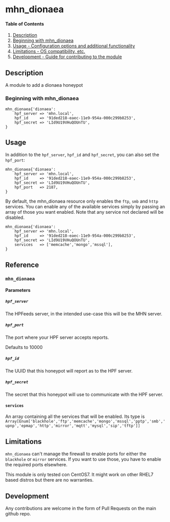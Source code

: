 # mhn_dionaea

#### Table of Contents

1. [Description](#description)
2. [Beginning with mhn_dionaea](#beginning-with-mhn_dionaea)
3. [Usage - Configuration options and additional functionality](#usage)
4. [Limitations - OS compatibility, etc.](#limitations)
5. [Development - Guide for contributing to the module](#development)

## Description

A module to add a dionaea honeypot

### Beginning with mhn_dionaea

```
mhn_dionaea{'dionaea':
    hpf_server => 'mhn.local',
	hpf_id     => '91ded218-eaec-11e9-954a-000c299b8253',
    hpf_secret => 'LId9U19VHuQOUnTU',
}
```

## Usage

In addition to the `hpf_server`, `hpf_id` and `hpf_secret`, you can
also set the `hpf_port`:

```
mhn_dionaea{'dionaea':
    hpf_server => 'mhn.local',
	hpf_id     => '91ded218-eaec-11e9-954a-000c299b8253',
    hpf_secret => 'LId9U19VHuQOUnTU',
	hpf_port   => 2187,
}
```

By default, the mhn_dionaea resource only enables the `ftp`, `smb` and
`http` services. You can enable any of the available services simply
by passing an array of those you want enabled. Note that any service
not declared will be disabled.

```
mhn_dionaea{'dionaea':
    hpf_server => 'mhn.local',
	hpf_id     => '91ded218-eaec-11e9-954a-000c299b8253',
    hpf_secret => 'LId9U19VHuQOUnTU',
	services   => ['memcache','mongo','mssql'],
}
```

## Reference

### `mhn_dionaea`

#### Parameters

##### `hpf_server`

The HPFeeds server, in the intended use-case this will be the MHN
server.

##### `hpf_port` 

The port where your HPF server accepts reports.

Defaults to 10000

##### `hpf_id`

The UUID that this honeypot will report as to the HPF server.

##### `hpf_secret`

The secret that this honeypot will use to communicate with the HPF
server.

#### `services`

An array containing all the services that will be enabled. Its type is
`Array[Enum['blackhole','ftp','memcache','mongo','mssql','pptp','smb','upnp','epmap','http','mirror','mqtt','mysql','sip','tftp']]`

## Limitations

`mhn_dionaea` can't manage the firewall to enable ports for either the
`blackhole` or `mirror` services. If you want to use those, you have
to enable the required ports elsewhere.

This module is only tested con CentOS7. It might work on other RHEL7
based distros but there are no warranties.


## Development

Any contributions are welcome in the form of Pull Requests on the main
github repo.
